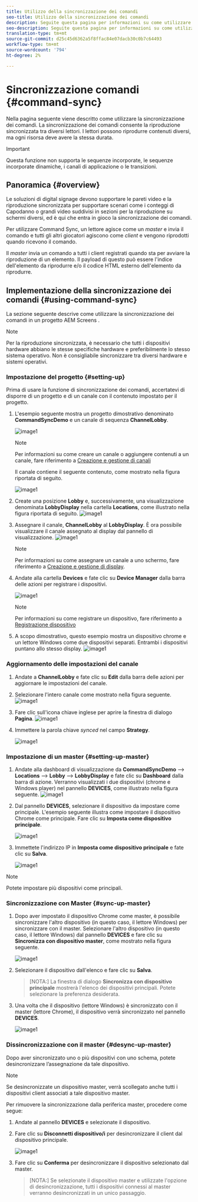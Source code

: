 ```yaml
---
title: Utilizzo della sincronizzazione dei comandi
seo-title: Utilizzo della sincronizzazione dei comandi
description: Seguite questa pagina per informazioni su come utilizzare la sincronizzazione dei comandi.
seo-description: Seguite questa pagina per informazioni su come utilizzare la sincronizzazione dei comandi.
translation-type: tm+mt
source-git-commit: d25c45d6362a5f8ffac84e07dacb30c0b7c64493
workflow-type: tm+mt
source-wordcount: '794'
ht-degree: 2%

---
```



# Sincronizzazione comandi {#command-sync}

Nella pagina seguente viene descritto come utilizzare la sincronizzazione dei comandi. La sincronizzazione dei comandi consente la riproduzione sincronizzata tra diversi lettori. I lettori possono riprodurre contenuti diversi, ma ogni risorsa deve avere la stessa durata.

>[!IMPORTANT]
>
>Questa funzione non supporta le sequenze incorporate, le sequenze incorporate dinamiche, i canali di applicazione o le transizioni.

## Panoramica {#overview}

Le soluzioni di digital signage devono supportare le pareti video e la riproduzione sincronizzata per supportare scenari come i conteggi di Capodanno o grandi video suddivisi in sezioni per la riproduzione su schermi diversi, ed è qui che entra in gioco la sincronizzazione dei comandi.

Per utilizzare Command Sync, un lettore agisce come un *master* e invia il comando e tutti gli altri giocatori agiscono come *client* e vengono riprodotti quando ricevono il comando.

Il *master* invia un comando a tutti i client registrati quando sta per avviare la riproduzione di un elemento. Il payload di questo può essere l&#39;indice dell&#39;elemento da riprodurre e/o il codice HTML esterno dell&#39;elemento da riprodurre.

## Implementazione della sincronizzazione dei comandi {#using-command-sync}

La sezione seguente descrive come utilizzare la sincronizzazione dei comandi in un progetto AEM Screens .

>[!NOTE]
>
>Per la riproduzione sincronizzata, è necessario che tutti i dispositivi hardware abbiano le stesse specifiche hardware e preferibilmente lo stesso sistema operativo. Non è consigliabile sincronizzare tra diversi hardware e sistemi operativi.

### Impostazione del progetto {#setting-up}

Prima di usare la funzione di sincronizzazione dei comandi, accertatevi di disporre di un progetto e di un canale con il contenuto impostato per il progetto.

1. L&#39;esempio seguente mostra un progetto dimostrativo denominato **CommandSyncDemo** e un canale di sequenza **ChannelLobby**.

   ![image1](assets/command-sync/command-sync1-1.png)

   >[!NOTE]
   >
   >Per informazioni su come creare un canale o aggiungere contenuti a un canale, fare riferimento a [Creazione e gestione di canali](/help/user-guide/managing-channels.md)

   Il canale contiene il seguente contenuto, come mostrato nella figura riportata di seguito.

   ![image1](assets/command-sync/command-sync2-1.png)

1. Create una posizione **Lobby** e, successivamente, una visualizzazione denominata **LobbyDisplay** nella cartella **Locations**, come illustrato nella figura riportata di seguito.
   ![image1](assets/command-sync/command-sync3-1.png)

1. Assegnare il canale, **ChannelLobby** al **LobbyDisplay**. È ora possibile visualizzare il canale assegnato al display dal pannello di visualizzazione.
   ![image1](assets/command-sync/command-sync4-1.png)

   >[!NOTE]
   >
   >Per informazioni su come assegnare un canale a uno schermo, fare riferimento a [Creazione e gestione di display](/help/user-guide/managing-displays.md).

1. Andate alla cartella **Devices** e fate clic su **Device Manager** dalla barra delle azioni per registrare i dispositivi.

   ![image1](assets/command-sync5.png)

   >[!NOTE]
   >
   >Per informazioni su come registrare un dispositivo, fare riferimento a [Registrazione dispositivo](/help/user-guide/device-registration.md)

1. A scopo dimostrativo, questo esempio mostra un dispositivo chrome e un lettore Windows come due dispositivi separati. Entrambi i dispositivi puntano allo stesso display.
   ![image1](assets/command-sync6.png)

### Aggiornamento delle impostazioni del canale

1. Andate a **ChannelLobby** e fate clic su **Edit** dalla barra delle azioni per aggiornare le impostazioni del canale.

1. Selezionare l&#39;intero canale come mostrato nella figura seguente.
   ![image1](assets/command-sync/command-sync7-1.png)

1. Fare clic sull&#39;icona chiave inglese per aprire la finestra di dialogo **Pagina**.
   ![image1](assets/command-sync/command-sync8-1.png)

1. Immettere la parola chiave *synced* nel campo **Strategy**.

   ![image1](assets/command-sync/command-sync9-1.png)


### Impostazione di un master {#setting-up-master}

1. Andate alla dashboard di visualizzazione da **CommandSyncDemo** —> **Locations** —> **Lobby** —> **LobbyDisplay** e fate clic su **Dashboard** dalla barra di azione.
Verranno visualizzati i due dispositivi (chrome e Windows player) nel pannello **DEVICES**, come illustrato nella figura seguente.
   ![image1](assets/command-sync/command-sync10-1.png)

1. Dal pannello **DEVICES**, selezionare il dispositivo da impostare come principale. L&#39;esempio seguente illustra come impostare il dispositivo Chrome come principale. Fare clic su **Imposta come dispositivo principale**.

   ![image1](assets/command-sync/command-sync11-1.png)

1. Immettete l&#39;indirizzo IP in **Imposta come dispositivo principale** e fate clic su **Salva**.

   ![image1](assets/command-sync/command-sync12-1.png)

>[!NOTE]
>
>Potete impostare più dispositivi come principali.

### Sincronizzazione con Master {#sync-up-master}

1. Dopo aver impostato il dispositivo Chrome come master, è possibile sincronizzare l&#39;altro dispositivo (in questo caso, il lettore Windows) per sincronizzare con il master.
Selezionare l&#39;altro dispositivo (in questo caso, il lettore Windows) dal pannello **DEVICES** e fare clic su **Sincronizza con dispositivo master**, come mostrato nella figura seguente.

   ![image1](assets/command-sync/command-sync13-1.png)

1. Selezionare il dispositivo dall&#39;elenco e fare clic su **Salva**.

   >[NOTA:]
   > La finestra di dialogo **Sincronizza con dispositivo principale** mostrerà l&#39;elenco dei dispositivi principali. Potete selezionare la preferenza desiderata.

1. Una volta che il dispositivo (lettore Windows) è sincronizzato con il master (lettore Chrome), il dispositivo verrà sincronizzato nel pannello **DEVICES**.

   ![image1](assets/command-sync/command-sync14-1.png)

### Dissincronizzazione con il master {#desync-up-master}

Dopo aver sincronizzato uno o più dispositivi con uno schema, potete desincronizzare l’assegnazione da tale dispositivo.

>[!NOTE]
>
>Se desincronizzate un dispositivo master, verrà scollegato anche tutti i dispositivi client associati a tale dispositivo master.

Per rimuovere la sincronizzazione dalla periferica master, procedere come segue:

1. Andate al pannello **DEVICES** e selezionate il dispositivo.

1. Fare clic su **Disconnetti dispositivo/i** per desincronizzare il client dal dispositivo principale.

   ![image1](assets/command-sync/command-sync15-1.png)

1. Fare clic su **Conferma** per desincronizzare il dispositivo selezionato dal master.

   >[NOTA:]
   > Se selezionate il dispositivo master e utilizzate l&#39;opzione di desincronizzazione, tutti i dispositivi connessi al master verranno desincronizzati in un unico passaggio.
